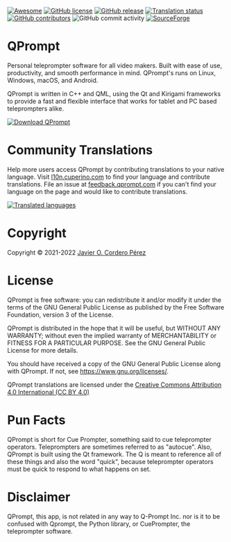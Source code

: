 [![Awesome](https://cdn.rawgit.com/sindresorhus/awesome/d7305f38d29fed78fa85652e3a63e154dd8e8829/media/badge.svg)](https://github.com/ebu/awesome-broadcasting)
[![GitHub license](https://img.shields.io/badge/license-GPL3-blue.svg)](https://raw.githubusercontent.com/Cuperino/QPrompt/master/COPYING)
[![GitHub release](https://img.shields.io/github/release/Cuperino/QPrompt.svg)](https://github.com/Cuperino/QPrompt/releases)
[![Translation status](https://l10n.cuperino.com/widgets/qprompt/-/qprompt-app/svg-badge.svg)](https://l10n.cuperino.com/engage/qprompt/)
[![GitHub contributors](https://img.shields.io/github/contributors/Cuperino/QPrompt.svg)](https://github.com/Cuperino/QPrompt/graphs/contributors)
![GitHub commit activity](https://img.shields.io/github/commit-activity/m/Cuperino/QPrompt)
[![SourceForge](https://img.shields.io/sourceforge/dm/qprompt.svg)](https://sourceforge.net/projects/qprompt/)

QPrompt
=========

Personal teleprompter software for all video makers. Built with ease of use, productivity, and smooth performance in mind. QPrompt's runs on Linux, Windows, macOS, and Android.

QPrompt is written in C++ and QML, using the Qt and Kirigami frameworks to provide a fast and flexible interface that works for tablet and PC based teleprompters alike.

[![Download QPrompt](https://a.fsdn.com/con/app/sf-download-button)](https://sourceforge.net/projects/qprompt/files/latest/download)

# Community Translations
Help more users access QPrompt by contributing translations to your native language. Visit [l10n.cuperino.com](https://l10n.cuperino.com/projects/qprompt-app/qprompt) to find your language and contribute translations. File an issue at [feedback.qprompt.com](https://github.com/Cuperino/QPrompt/issues/new/choose) if you can't find your language on the page and would like to contribute translations.

[![Translated languages](https://l10n.cuperino.com/widgets/qprompt/-/multi-auto.svg)](https://l10n.cuperino.com/engage/qprompt/)

# Copyright
Copyright © 2021-2022 [Javier O. Cordero Pérez](https://javiercordero.info)

# License
QPrompt is free software: you can redistribute it and/or modify
it under the terms of the GNU General Public License as published by
the Free Software Foundation, version 3 of the License.

QPrompt is distributed in the hope that it will be useful,
but WITHOUT ANY WARRANTY; without even the implied warranty of
MERCHANTABILITY or FITNESS FOR A PARTICULAR PURPOSE.  See the
GNU General Public License for more details.

You should have received a copy of the GNU General Public License
along with QPrompt.  If not, see <https://www.gnu.org/licenses/>.

QPrompt translations are licensed under the [Creative Commons Attribution 4.0 International (CC BY 4.0)](https://creativecommons.org/licenses/by/4.0/)

# Pun Facts
QPrompt is short for Cue Prompter, something said to cue teleprompter operators. Teleprompters are sometimes referred to as "autocue". Also, QPrompt is built using the Qt framework. The Q is meant to reference all of these things and also the word "quick", because teleprompter operators must be quick to respond to what happens on set.

# Disclaimer
QPrompt, this app, is not related in any way to Q-Prompt Inc. nor is it to be confused with Qprompt, the Python library, or CuePrompter, the teleprompter software.
